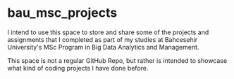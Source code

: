 # bau_msc_projects
I intend to use this space to store and share some of the projects and assignments that I completed as part of my studies at Bahcesehir University's MSc Program 
in Big Data Analytics and Management. 

This space is not a regular GitHub Repo, but rather is intended to showcase what kind of coding projects I have done before.
